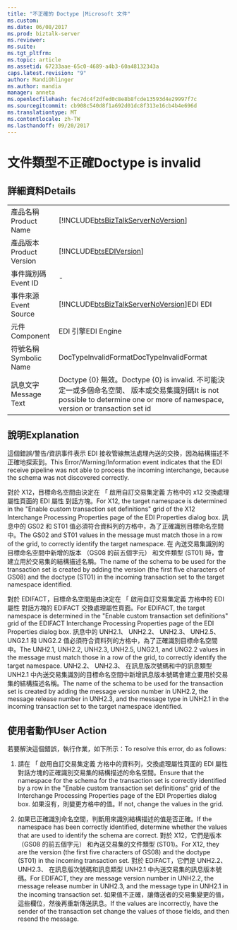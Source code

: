 ```yaml
---
title: "不正確的 Doctype |Microsoft 文件"
ms.custom: 
ms.date: 06/08/2017
ms.prod: biztalk-server
ms.reviewer: 
ms.suite: 
ms.tgt_pltfrm: 
ms.topic: article
ms.assetid: 67233aae-65c0-4689-a4b3-60a48132343a
caps.latest.revision: "9"
author: MandiOhlinger
ms.author: mandia
manager: anneta
ms.openlocfilehash: fec7dc4f2dfed0c8e8b8fcde13593d4e29997f7c
ms.sourcegitcommit: cb908c540d8f1a692d01dc8f313e16cb4b4e696d
ms.translationtype: MT
ms.contentlocale: zh-TW
ms.lasthandoff: 09/20/2017
---
```

# <a name="doctype-is-invalid"></a><span data-ttu-id="b9802-102">文件類型不正確</span><span class="sxs-lookup"><span data-stu-id="b9802-102">Doctype is invalid</span></span>
## <a name="details"></a><span data-ttu-id="b9802-103">詳細資料</span><span class="sxs-lookup"><span data-stu-id="b9802-103">Details</span></span>  
  
|||  
|-|-|  
|<span data-ttu-id="b9802-104">產品名稱</span><span class="sxs-lookup"><span data-stu-id="b9802-104">Product Name</span></span>|[!INCLUDE[btsBizTalkServerNoVersion](../includes/btsbiztalkservernoversion-md.md)]|  
|<span data-ttu-id="b9802-105">產品版本</span><span class="sxs-lookup"><span data-stu-id="b9802-105">Product Version</span></span>|[!INCLUDE[btsEDIVersion](../includes/btsediversion-md.md)]|  
|<span data-ttu-id="b9802-106">事件識別碼</span><span class="sxs-lookup"><span data-stu-id="b9802-106">Event ID</span></span>|-|  
|<span data-ttu-id="b9802-107">事件來源</span><span class="sxs-lookup"><span data-stu-id="b9802-107">Event Source</span></span>|[!INCLUDE[btsBizTalkServerNoVersion](../includes/btsbiztalkservernoversion-md.md)]<span data-ttu-id="b9802-108">EDI</span><span class="sxs-lookup"><span data-stu-id="b9802-108"> EDI</span></span>|  
|<span data-ttu-id="b9802-109">元件</span><span class="sxs-lookup"><span data-stu-id="b9802-109">Component</span></span>|<span data-ttu-id="b9802-110">EDI 引擎</span><span class="sxs-lookup"><span data-stu-id="b9802-110">EDI Engine</span></span>|  
|<span data-ttu-id="b9802-111">符號名稱</span><span class="sxs-lookup"><span data-stu-id="b9802-111">Symbolic Name</span></span>|<span data-ttu-id="b9802-112">DocTypeInvalidFormat</span><span class="sxs-lookup"><span data-stu-id="b9802-112">DocTypeInvalidFormat</span></span>|  
|<span data-ttu-id="b9802-113">訊息文字</span><span class="sxs-lookup"><span data-stu-id="b9802-113">Message Text</span></span>|<span data-ttu-id="b9802-114">Doctype {0} 無效。</span><span class="sxs-lookup"><span data-stu-id="b9802-114">Doctype {0} is invalid.</span></span> <span data-ttu-id="b9802-115">不可能決定一或多個命名空間、 版本或交易集識別碼</span><span class="sxs-lookup"><span data-stu-id="b9802-115">It is not possible to determine one or more of namespace, version or transaction set id</span></span>|  
  
## <a name="explanation"></a><span data-ttu-id="b9802-116">說明</span><span class="sxs-lookup"><span data-stu-id="b9802-116">Explanation</span></span>  
 <span data-ttu-id="b9802-117">這個錯誤/警告/資訊事件表示 EDI 接收管線無法處理內送的交換，因為結構描述不正確地探索到。</span><span class="sxs-lookup"><span data-stu-id="b9802-117">This Error/Warning/Information event indicates that the EDI receive pipeline was not able to process the incoming interchange, because the schema was not discovered correctly.</span></span>  
  
 <span data-ttu-id="b9802-118">對於 X12，目標命名空間由決定在 「 啟用自訂交易集定義 方格中的 x12 交換處理屬性頁面的 EDI 屬性 對話方塊。</span><span class="sxs-lookup"><span data-stu-id="b9802-118">For X12, the target namespace is determined in the "Enable custom transaction set definitions" grid of the X12 Interchange Processing Properties page of the EDI Properties dialog box.</span></span> <span data-ttu-id="b9802-119">訊息中的 GS02 和 ST01 值必須符合資料列的方格中，為了正確識別目標命名空間中。</span><span class="sxs-lookup"><span data-stu-id="b9802-119">The GS02 and ST01 values in the message must match those in a row of the grid, to correctly identify the target namespace.</span></span> <span data-ttu-id="b9802-120">在 內送交易集識別的目標命名空間中新增的版本 （GS08 的前五個字元） 和文件類型 (ST01) 時，會建立用於交易集的結構描述名稱。</span><span class="sxs-lookup"><span data-stu-id="b9802-120">The name of the schema to be used for the transaction set is created by adding the version (the first five characters of GS08) and the doctype (ST01) in the incoming transaction set to the target namespace identified.</span></span>  
  
 <span data-ttu-id="b9802-121">對於 EDIFACT，目標命名空間是由決定在 「 啟用自訂交易集定義 方格中的 EDI 屬性 對話方塊的 EDIFACT 交換處理屬性頁面。</span><span class="sxs-lookup"><span data-stu-id="b9802-121">For EDIFACT, the target namespace is determined in the "Enable custom transaction set definitions" grid of the EDIFACT Interchange Processing Properties page of the EDI Properties dialog box.</span></span> <span data-ttu-id="b9802-122">訊息中的 UNH2.1、 UNH2.2、 UNH2.3、 UNH2.5、 UNG2.1 和 UNG2.2 值必須符合資料列的方格中，為了正確識別目標命名空間中。</span><span class="sxs-lookup"><span data-stu-id="b9802-122">The UNH2.1, UNH2.2, UNH2.3, UNH2.5, UNG2.1, and UNG2.2 values in the message must match those in a row of the grid, to correctly identify the target namespace.</span></span> <span data-ttu-id="b9802-123">UNH2.2、 UNH2.3、 在訊息版次號碼和中的訊息類型 UNH2.1 中內送交易集識別的目標命名空間中新增訊息版本號碼會建立要用於交易集的結構描述名稱。</span><span class="sxs-lookup"><span data-stu-id="b9802-123">The name of the schema to be used for the transaction set is created by adding the message version number in UNH2.2, the message release number in UNH2.3, and the message type in UNH2.1 in the incoming transaction set to the target namespace identified.</span></span>  
  
## <a name="user-action"></a><span data-ttu-id="b9802-124">使用者動作</span><span class="sxs-lookup"><span data-stu-id="b9802-124">User Action</span></span>  
 <span data-ttu-id="b9802-125">若要解決這個錯誤，執行作業，如下所示：</span><span class="sxs-lookup"><span data-stu-id="b9802-125">To resolve this error, do as follows:</span></span>  
  
1.  <span data-ttu-id="b9802-126">請在 「 啟用自訂交易集定義 方格中的資料列，交換處理屬性頁面的 EDI 屬性 對話方塊的正確識別交易集的結構描述的命名空間。</span><span class="sxs-lookup"><span data-stu-id="b9802-126">Ensure that the namespace for the schema for the transaction set is correctly identified by a row in the "Enable custom transaction set definitions" grid of the Interchange Processing Properties page of the EDI Properties dialog box.</span></span> <span data-ttu-id="b9802-127">如果沒有，則變更方格中的值。</span><span class="sxs-lookup"><span data-stu-id="b9802-127">If not, change the values in the grid.</span></span>  
  
2.  <span data-ttu-id="b9802-128">如果已正確識別命名空間，判斷用來識別結構描述的值是否正確。</span><span class="sxs-lookup"><span data-stu-id="b9802-128">If the namespace has been correctly identified, determine whether the values that are used to identify the schema are correct.</span></span> <span data-ttu-id="b9802-129">對於 X12，它們是版本 （GS08 的前五個字元） 和內送交易集的文件類型 (ST01)。</span><span class="sxs-lookup"><span data-stu-id="b9802-129">For X12, they are the version (the first five characters of GS08) and the doctype (ST01) in the incoming transaction set.</span></span> <span data-ttu-id="b9802-130">對於 EDIFACT，它們是 UNH2.2、 UNH2.3、 在訊息版次號碼和訊息類型 UNH2.1 中內送交易集的訊息版本號碼。</span><span class="sxs-lookup"><span data-stu-id="b9802-130">For EDIFACT, they are message version number in UNH2.2, the message release number in UNH2.3, and the message type in UNH2.1 in the incoming transaction set.</span></span> <span data-ttu-id="b9802-131">如果值不正確，讓傳送者的交易集變更的值，這些欄位，然後再重新傳送訊息。</span><span class="sxs-lookup"><span data-stu-id="b9802-131">If the values are incorrectly, have the sender of the transaction set change the values of those fields, and then resend the message.</span></span>